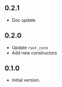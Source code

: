 ## 0.2.1

- Doc update

## 0.2.0

- Update `rust_core`
- Add new constructors

## 0.1.0

- Initial version.
